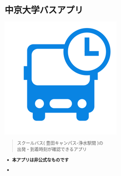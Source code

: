 # 中京大学バスアプリ

![logo](_assets/logo.svg)
> スクールバス( 豊田キャンパス-浄水駅間 )の  
> 出発・到着時刻が確認できるアプリ

- **本アプリは非公式なものです**

-  